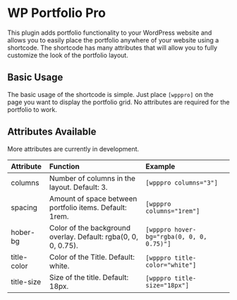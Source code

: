 
# WP Portfolio Pro

This plugin adds portfolio functionality to your WordPress website and allows you to easily place the portfolio anywhere of your website using a shortcode. The shortcode has many attributes that will allow you to fully customize the look of the portfolio layout.


## Basic Usage
The basic usage of the shortcode is simple. Just place `[wpppro]` on the page you want to display the portfolio grid. No attributes are required for the portfolio to work.
## Attributes Available
More attributes are currently in development.

| Attribute | Function     | Example                    |
| :-------- | :----------- | :------------------------- |
| columns | Number of columns in the layout. Default: 3.    | `[wpppro columns="3"]` |
| spacing | Amount of space between portfolio items. Default: 1rem.    | `[wpppro columns="1rem"]` |
| hober-bg | Color of the background overlay. Default: rgba(0, 0, 0, 0.75).    | `[wpppro hover-bg="rgba(0, 0, 0, 0.75)"]` |
| title-color | Color of the Title. Default: white.    | `[wpppro title-color="white"]` |
| title-size | Size of the title. Default: 18px.    | `[wpppro title-size="18px"]` |